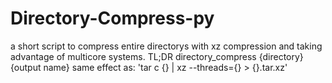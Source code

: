 # Directory-Compress-py
a short script to compress entire directorys with xz compression and taking advantage of multicore systems.
TL;DR
directory_compress {directory} {output name}
same effect as:
  'tar c {} | xz --threads={} > {}.tar.xz'
